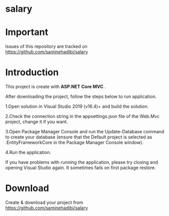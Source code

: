 # salary

# Important

Issues of this repository are tracked on 
https://github.com/saminehadibi/salary

# Introduction

This project is create with **ASP.NET Core MVC** .

After downloading the project, follow the steps below to run application.

1.Open solution in Visual Studio 2019 (v16.4)+ and build the solution.

2.Check the connection string in the appsettings.json file of the Web.Mvc project, change it if you want.

3.Open Package Manager Console and run the Update-Database command to create your database (ensure that the Default project is selected as .EntityFrameworkCore in the Package Manager Console window).

4.Run the application.

If you have problems with running the application, please try closing and opening Visual Studio again. It sometimes fails on first package restore.

# Download

Create & download your project from 
https://github.com/saminehadibi/salary

